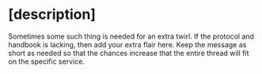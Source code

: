 # [description]

Sometimes some such thing is needed for an extra twirl. If the protocol and handbook is lacking, then add your extra flair here. Keep the message as short as needed so that the chances increase that the entire thread will fit on the specific service.

